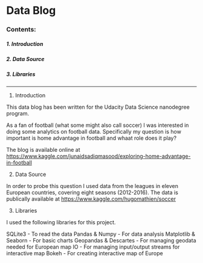# Data Blog

### Contents:

##### 1. Introduction
##### 2. Data Source
##### 3. Libraries

-----------------------------------------------------------------------------------------------------------------------


1. Introduction

This data blog has been written for the Udacity Data Science nanodegree program.

As a fan of football (what some might also call soccer) I was interested in doing some analytics on football data. Specifically my question is how important is home advantage in football and whaat role does it play?

The blog is available online at https://www.kaggle.com/junaidsadiqmasood/exploring-home-advantage-in-football

2. Data Source

In order to probe this question I used data from the leagues in eleven European countries, covering eight seasons (2012-2016).
The data is publically available at https://www.kaggle.com/hugomathien/soccer

3. Libraries

I used the following libraries for this project.

SQLite3 - To read the data
Pandas & Numpy - For data analysis
Matplotlib & Seaborn - For basic charts
Geopandas & Descartes - For managing geodata needed for European map
IO - For managing input/output streams for interactive map
Bokeh - For creating interactive map of Europe
